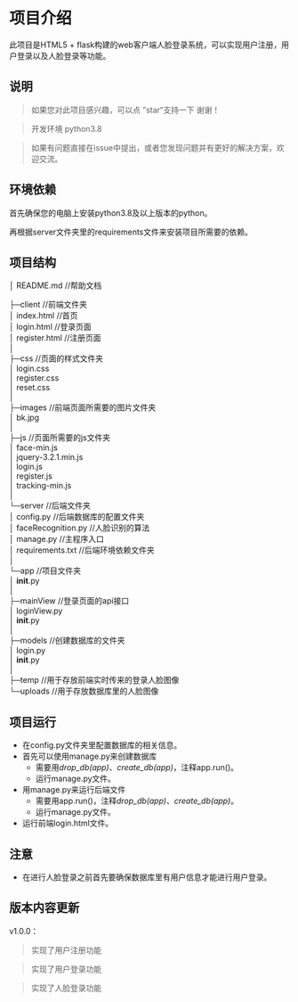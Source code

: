 # 项目介绍
此项目是HTML5 + flask构建的web客户端人脸登录系统，可以实现用户注册，用户登录以及人脸登录等功能。

## 说明

> 如果您对此项目感兴趣，可以点 ”star“支持一下 谢谢！    

>开发环境 python3.8 

>如果有问题直接在issue中提出，或者您发现问题并有更好的解决方案，欢迎交流。

## 环境依赖

首先确保您的电脑上安装python3.8及以上版本的python。

再根据server文件夹里的requirements文件来安装项目所需要的依赖。



## 项目结构

│  README.md      //帮助文档       
  
├─client     //前端文件夹       
  │  index.html        //首页        
  │  login.html             //登录页面        
  │  register.html          //注册页面        
  │        
  ├─css               //页面的样式文件夹        
  │      login.css         
  │      register.css          
  │      reset.css         
  │         
  ├─images         //前端页面所需要的图片文件夹        
  │        bk.jpg        
  │      
  ├─js     //页面所需要的js文件夹        
  │           face-min.js        
  │           jquery-3.2.1.min.js        
  │           login.js        
  │           register.js        
  │           tracking-min.js        
  │    
└─server         //后端文件夹        
    │  config.py            //后端数据库的配置文件夹     
    │  faceRecognition.py      //人脸识别的算法      
    │  manage.py         //主程序入口      
    │  requirements.txt      //后端环境依赖文件夹       
    │        
    └─app                 //项目文件夹        
        │  __init__.py        
        │       
        ├─mainView       //登录页面的api接口        
        │      loginView.py        
        │      __init__.py        
        │         
        ├─models       //创建数据库的文件夹       
        │      login.py         
        │      __init__.py        
        │         
        ├─temp                   //用于存放前端实时传来的登录人脸图像       
        └─uploads            //用于存放数据库里的人脸图像        

## 项目运行

* 在config.py文件夹里配置数据库的相关信息。
* 首先可以使用manage.py来创建数据库
  * 需要用*drop_db(app)*、*create_db(app)*，注释app.run()。
  * 运行manage.py文件。
* 用manage.py来运行后端文件
  * 需要用app.run()，注释*drop_db(app)*、*create_db(app)*。
  * 运行manage.py文件。
* 运行前端login.html文件。

## 注意

* 在进行人脸登录之前首先要确保数据库里有用户信息才能进行用户登录。



## 版本内容更新

v1.0.0：

>实现了用户注册功能

>实现了用户登录功能

>实现了人脸登录功能

